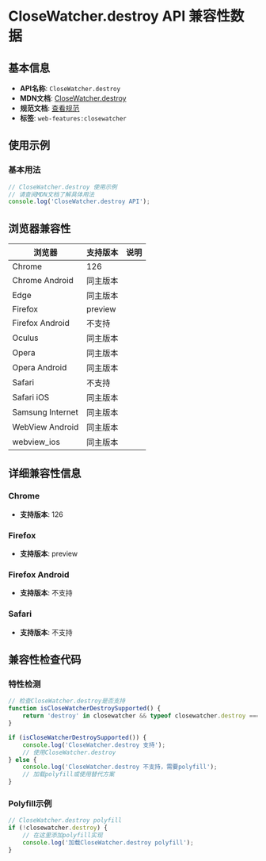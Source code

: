 # CloseWatcher.destroy API 兼容性数据

## 基本信息

- **API名称**: `CloseWatcher.destroy`
- **MDN文档**: [CloseWatcher.destroy](https://developer.mozilla.org/docs/Web/API/CloseWatcher/destroy)
- **规范文档**: [查看规范](https://html.spec.whatwg.org/multipage/interaction.html#dom-closewatcher-destroy)
- **标签**: `web-features:closewatcher`

## 使用示例

### 基本用法

```javascript
// CloseWatcher.destroy 使用示例
// 请查阅MDN文档了解具体用法
console.log('CloseWatcher.destroy API');
```

## 浏览器兼容性

| 浏览器 | 支持版本 | 说明 |
|--------|----------|------|
| Chrome | 126 |  |
| Chrome Android | 同主版本 |  |
| Edge | 同主版本 |  |
| Firefox | preview |  |
| Firefox Android | 不支持 |  |
| Oculus | 同主版本 |  |
| Opera | 同主版本 |  |
| Opera Android | 同主版本 |  |
| Safari | 不支持 |  |
| Safari iOS | 同主版本 |  |
| Samsung Internet | 同主版本 |  |
| WebView Android | 同主版本 |  |
| webview_ios | 同主版本 |  |

## 详细兼容性信息

### Chrome

- **支持版本**: 126

### Firefox

- **支持版本**: preview

### Firefox Android

- **支持版本**: 不支持

### Safari

- **支持版本**: 不支持

## 兼容性检查代码

### 特性检测

```javascript
// 检查CloseWatcher.destroy是否支持
function isCloseWatcherDestroySupported() {
    return 'destroy' in closewatcher && typeof closewatcher.destroy === 'function';
}

if (isCloseWatcherDestroySupported()) {
    console.log('CloseWatcher.destroy 支持');
    // 使用CloseWatcher.destroy
} else {
    console.log('CloseWatcher.destroy 不支持，需要polyfill');
    // 加载polyfill或使用替代方案
}
```

### Polyfill示例

```javascript
// CloseWatcher.destroy polyfill
if (!closewatcher.destroy) {
    // 在这里添加polyfill实现
    console.log('加载CloseWatcher.destroy polyfill');
}
```

